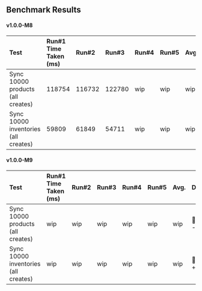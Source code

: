 ## Benchmark Results

#### v1.0.0-M8

| Test | Run#1 Time Taken (ms) | Run#2 | Run#3 | Run#4 | Run#5 | Avg.|
| :--- | :-------------------- | :---- | :---- | :---- | :---- | :-- |
| Sync 10000 products (all creates) | 118754 | 116732 | 122780 | wip | wip | wip |
| Sync 10000 inventories (all creates) | 59809 | 61849 | 54711 | wip | wip | wip |


#### v1.0.0-M9

| Test | Run#1 Time Taken (ms) | Run#2 | Run#3 | Run#4 | Run#5 | Avg.| Diff |
| :--- | :-------------------- | :---- | :---- | :---- | :---- | :-- | :----|
| Sync 10000 products (all creates) | wip | wip | wip | wip | wip | wip | 💨 -100ms |
| Sync 10000 inventories (all creates) | wip | wip | wip | wip | wip | wip | 🐌 +100ms|
